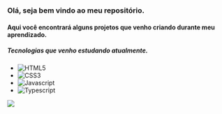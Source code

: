 ### Olá, seja bem vindo ao meu repositório.
#### Aqui você encontrará alguns projetos que venho criando durante meu aprendizado.
##### Tecnologias que venho estudando atualmente.

* <img alt="HTML5" src="https://img.shields.io/badge/HTML5-E34F26?style=for-the-badge&logo=html5&logoColor=white" />
* <img alt="CSS3" src="https://img.shields.io/badge/CSS3-1572B6?style=for-the-badge&logo=css3&logoColor=white" />
* <img alt="Javascript" src="https://img.shields.io/badge/JavaScript-323330?style=for-the-badge&logo=javascript&logoColor=F7DF1E" />
* <img alt="Typescript" src="https://img.shields.io/badge/TypeScript-007ACC?style=for-the-badge&logo=typescript&logoColor=white" />

<a href="https://www.linkedin.com/in/alexsander-gutierrez-gon%C3%A7alves-aa2266163">
<img src="https://img.shields.io/badge/LinkedIn-0077B5?style=for-the-badge&logo=linkedin&logoColor=white" />
</a>
